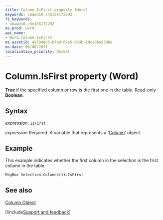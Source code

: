 ```yaml
---
title: Column.IsFirst property (Word)
keywords: vbawd10.chm156172292
f1_keywords:
- vbawd10.chm156172292
ms.prod: word
api_name:
- Word.Column.IsFirst
ms.assetid: 415048d5-b7a8-67e5-674b-19ca8ba93d8a
ms.date: 06/08/2017
localization_priority: Normal
---
```



# Column.IsFirst property (Word)

 **True** if the specified column or row is the first one in the table. Read-only **Boolean**.


## Syntax

_expression_. `IsFirst`

_expression_ Required. A variable that represents a '[Column](Word.Column.md)' object.


## Example

This example indicates whether the first column in the selection is the first column in the table.


```vb
MsgBox Selection.Columns(1).IsFirst
```


## See also


[Column Object](Word.Column.md)

[!include[Support and feedback](~/includes/feedback-boilerplate.md)]